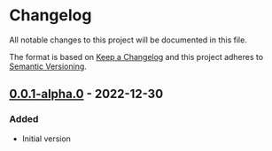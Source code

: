 # Changelog

All notable changes to this project will be documented in this file.

The format is based on [Keep a Changelog](http://keepachangelog.com/)
and this project adheres to [Semantic Versioning](http://semver.org/).

## [0.0.1-alpha.0] - 2022-12-30

### Added

- Initial version

[0.0.1-alpha.0]: https://github.com/release-flow/keep-a-changelog-action-toolkit/releases/tag/v0.0.1-alpha.0

